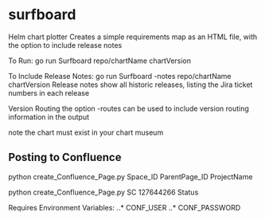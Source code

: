 # surfboard
Helm chart plotter
Creates a simple requirements map as an HTML file, with the option to include release notes

To Run: go run Surfboard repo/chartName chartVersion

To Include Release Notes: go run Surfboard -notes repo/chartName chartVersion
Release notes show all historic releases, listing the Jira ticket numbers in each release

Version Routing
the option -routes can be used to include version routing information in the output

note the chart must exist in your chart museum

## Posting to Confluence 
python create_Confluence_Page.py Space_ID ParentPage_ID ProjectName

  python create_Confluence_Page.py SC 127644266 Status
  
Requires Environment  Variables:
..* CONF_USER
..* CONF_PASSWORD
